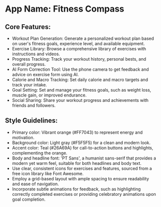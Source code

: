 # **App Name**: Fitness Compass

## Core Features:

- Workout Plan Generation: Generate a personalized workout plan based on user's fitness goals, experience level, and available equipment.
- Exercise Library: Browse a comprehensive library of exercises with instructions and videos.
- Progress Tracking: Track your workout history, personal bests, and overall progress.
- AI Form Correction Tool: Use the phone camera to get feedback and advice on exercise form using AI.
- Calorie and Macro Tracking: Set daily calorie and macro targets and track your intake.
- Goal Setting: Set and manage your fitness goals, such as weight loss, muscle gain, or improved endurance.
- Social Sharing: Share your workout progress and achievements with friends and followers.

## Style Guidelines:

- Primary color: Vibrant orange (#FF7043) to represent energy and motivation.
- Background color: Light gray (#F5F5F5) for a clean and modern look.
- Accent color: Teal (#26A69A) for call-to-action buttons and highlights, complementing the orange.
- Body and headline font: 'PT Sans', a humanist sans-serif that provides a modern yet warm feel, suitable for both headlines and body text.
- Use clear, consistent icons for exercises and features, sourced from a free icon library like Font Awesome.
- Employ a grid-based layout with ample spacing to ensure readability and ease of navigation.
- Incorporate subtle animations for feedback, such as highlighting correctly completed exercises or providing celebratory animations upon goal completion.